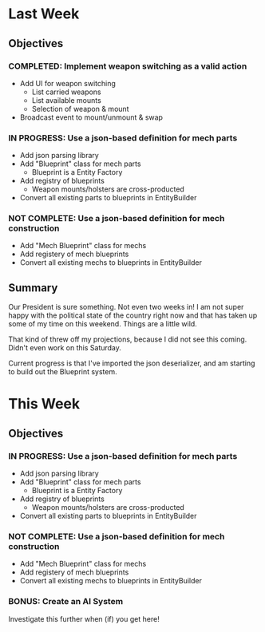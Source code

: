 # Last Week

## Objectives

### COMPLETED: Implement weapon switching as a valid action

+ Add UI for weapon switching
  - List carried weapons
  - List available mounts
  - Selection of weapon & mount
+ Broadcast event to mount/unmount & swap

### IN PROGRESS: Use a json-based definition for mech parts

+ Add json parsing library
+ Add "Blueprint" class for mech parts
  - Blueprint is a Entity Factory
+ Add registry of blueprints
  - Weapon mounts/holsters are cross-producted
+ Convert all existing parts to blueprints in EntityBuilder

### NOT COMPLETE: Use a json-based definition for mech construction

+ Add "Mech Blueprint" class for mechs
+ Add registery of mech blueprints
+ Convert all existing mechs to blueprints in EntityBuilder

## Summary

Our President is sure something. Not even two weeks in! I am not super happy
with the political state of the country right now and that has taken up some of
my time on this weekend. Things are a little wild.

That kind of threw off my projections, because I did not see this coming. Didn't
even work on this Saturday.

Current progress is that I've imported the json deserializer, and am starting to
build out the Blueprint system.

# This Week

## Objectives

### IN PROGRESS: Use a json-based definition for mech parts

+ Add json parsing library
+ Add "Blueprint" class for mech parts
  - Blueprint is a Entity Factory
+ Add registry of blueprints
  - Weapon mounts/holsters are cross-producted
+ Convert all existing parts to blueprints in EntityBuilder

### NOT COMPLETE: Use a json-based definition for mech construction

+ Add "Mech Blueprint" class for mechs
+ Add registery of mech blueprints
+ Convert all existing mechs to blueprints in EntityBuilder

### BONUS: Create an AI System

Investigate this further when (if) you get here!
